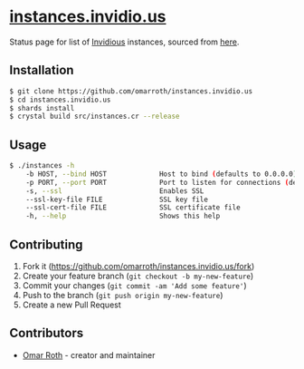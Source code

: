 # [instances.invidio.us](https://instances.invidio.us)

Status page for list of [Invidious](https://github.com/omarroth/invidious) instances, sourced from [here](https://github.com/omarroth/invidious/wiki/Invidious-Instances).

## Installation

```bash
$ git clone https://github.com/omarroth/instances.invidio.us
$ cd instances.invidio.us
$ shards install
$ crystal build src/instances.cr --release
```

## Usage

```bash
$ ./instances -h
    -b HOST, --bind HOST             Host to bind (defaults to 0.0.0.0)
    -p PORT, --port PORT             Port to listen for connections (defaults to 3000)
    -s, --ssl                        Enables SSL
    --ssl-key-file FILE              SSL key file
    --ssl-cert-file FILE             SSL certificate file
    -h, --help                       Shows this help
```

## Contributing

1. Fork it (<https://github.com/omarroth/instances.invidio.us/fork>)
2. Create your feature branch (`git checkout -b my-new-feature`)
3. Commit your changes (`git commit -am 'Add some feature'`)
4. Push to the branch (`git push origin my-new-feature`)
5. Create a new Pull Request

## Contributors

- [Omar Roth](https://github.com/omarroth) - creator and maintainer
